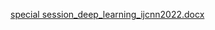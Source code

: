 [special session_deep_learning_ijcnn2022.docx](https://github.com/codeflowter/ecv-ijcnn-ss-2/files/7701208/special.session_deep_learning_ijcnn2022.docx)
